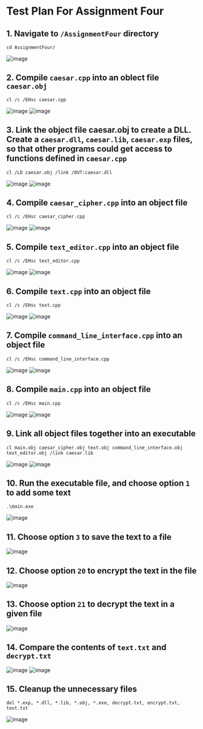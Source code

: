 # Test Plan For Assignment Four

## 1. Navigate to `/AssignmentFour` directory
```
cd AssignmentFour/
```

![image](https://github.com/gkazimirov396/Programming_Paradigms/assets/109133755/f63073b3-e088-4da6-ab3e-25af8cdc334a)

## 2. Compile `caesar.cpp` into an oblect file `caesar.obj`
```
cl /c /EHsc caesar.cpp
```

![image](https://github.com/gkazimirov396/Programming_Paradigms/assets/109133755/746e9e5f-d9c7-4ba9-9dc0-98aae8652dc4)
![image](https://github.com/gkazimirov396/Programming_Paradigms/assets/109133755/b3dcf48e-1906-4dd5-a270-3b05ad5e3a11)

## 3. Link the object file caesar.obj to create a DLL. Create a `caesar.dll`, `caesar.lib`, `caesar.exp` files, so that other programs could get access to functions defined in `caesar.cpp`
```
cl /LD caesar.obj /link /OUT:caesar.dll
```

![image](https://github.com/gkazimirov396/Programming_Paradigms/assets/109133755/59381d52-4127-4b1a-93fb-a4b2471d14ac)
![image](https://github.com/gkazimirov396/Programming_Paradigms/assets/109133755/2392182c-b154-49fd-b6b3-4d8de8c8b60a)

## 4. Compile `caesar_cipher.cpp` into an object file
```
cl /c /EHsc caesar_cipher.cpp
```

![image](https://github.com/gkazimirov396/Programming_Paradigms/assets/109133755/94b9e02b-8127-458e-a78d-f64c72ba2e13)
![image](https://github.com/gkazimirov396/Programming_Paradigms/assets/109133755/5382b28d-f275-4aef-902b-587c9be7a9ba)

## 5. Compile `text_editor.cpp` into an object file
```
cl /c /EHsc text_editor.cpp
```

![image](https://github.com/gkazimirov396/Programming_Paradigms/assets/109133755/31a50e5e-30be-4f21-8e58-0961652f5894)
![image](https://github.com/gkazimirov396/Programming_Paradigms/assets/109133755/5b7d9fdb-be04-4882-bd24-beb4792411fd)


## 6. Compile `text.cpp` into an object file
```
cl /c /EHsc text.cpp
```

![image](https://github.com/gkazimirov396/Programming_Paradigms/assets/109133755/32d1c6b6-1cfa-4910-9cc3-17c084fa5a40)
![image](https://github.com/gkazimirov396/Programming_Paradigms/assets/109133755/f1a4ee24-c1ce-48d5-84b8-d2835ebec23f)

## 7. Compile `command_line_interface.cpp` into an object file
```
cl /c /EHsc command_line_interface.cpp
```

![image](https://github.com/gkazimirov396/Programming_Paradigms/assets/109133755/f2fd5880-6305-4fdb-a387-8156aca56c62)
![image](https://github.com/gkazimirov396/Programming_Paradigms/assets/109133755/642d580f-6a9f-4353-b516-86d1c57954ec)

## 8. Compile `main.cpp` into an object file
```
cl /c /EHsc main.cpp
```

![image](https://github.com/gkazimirov396/Programming_Paradigms/assets/109133755/7eccb324-6606-4c33-89c3-d34b940dc98c)
![image](https://github.com/gkazimirov396/Programming_Paradigms/assets/109133755/f6e09126-8db0-42cf-8523-d65fabf46333)

## 9. Link all object files together into an executable
```
cl main.obj caesar_cipher.obj text.obj command_line_interface.obj text_editor.obj /link caesar.lib
```

![image](https://github.com/gkazimirov396/Programming_Paradigms/assets/109133755/23ee49ce-7548-4677-9bc2-25319c2c81f7)
![image](https://github.com/gkazimirov396/Programming_Paradigms/assets/109133755/1f2338b3-7009-4ba9-9edb-4e3358918515)

## 10. Run the executable file, and choose option `1` to add some text
```
.\main.exe
```

![image](https://github.com/gkazimirov396/Programming_Paradigms/assets/109133755/39bf209e-e496-4db8-99b4-aff8ffbeb129)

## 11. Choose option `3` to save the text to a file

![image](https://github.com/gkazimirov396/Programming_Paradigms/assets/109133755/ec883f76-357f-44f2-b254-0b2472168f83)

## 12. Choose option `20` to encrypt the text in the file

![image](https://github.com/gkazimirov396/Programming_Paradigms/assets/109133755/4d6e80e9-2868-4a53-8b69-36c6cc372ba8)

## 13. Choose option `21` to decrypt the text in a given file

![image](https://github.com/gkazimirov396/Programming_Paradigms/assets/109133755/3c04e1bc-60a5-47a9-8a84-cb5da3ec8042)

## 14. Compare the contents of `text.txt` and `decrypt.txt`

![image](https://github.com/gkazimirov396/Programming_Paradigms/assets/109133755/bcfe65c3-b3df-4b2e-af31-479b88e0a44c)
![image](https://github.com/gkazimirov396/Programming_Paradigms/assets/109133755/9fe77e74-0ea6-4e50-801c-efb8c072dcef)


## 15. Cleanup the unnecessary files
```
del *.exp, *.dll, *.lib, *.obj, *.exe, decrypt.txt, encrypt.txt, text.txt
```

![image](https://github.com/gkazimirov396/Programming_Paradigms/assets/109133755/c505317c-4843-453e-9336-874342c49bdc)
